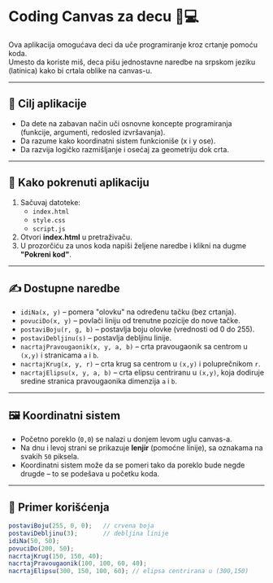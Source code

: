 # Coding Canvas za decu 🎨💻

Ova aplikacija omogućava deci da uče programiranje kroz crtanje pomoću koda.  
Umesto da koriste miš, deca pišu jednostavne naredbe na srpskom jeziku (latinica) kako bi crtala oblike na canvas-u.  

---

## 🎯 Cilj aplikacije
- Da dete na zabavan način uči osnovne koncepte programiranja (funkcije, argumenti, redosled izvršavanja).
- Da razume kako koordinatni sistem funkcioniše (x i y ose).
- Da razvija logičko razmišljanje i osećaj za geometriju dok crta.

---

## 🚀 Kako pokrenuti aplikaciju

1. Sačuvaj datoteke:
   - `index.html`
   - `style.css`
   - `script.js`
2. Otvori **index.html** u pretraživaču.
3. U prozorčiću za unos koda napiši željene naredbe i klikni na dugme **"Pokreni kod"**.

---

## ✍️ Dostupne naredbe

- `idiNa(x, y)` – pomera "olovku" na određenu tačku (bez crtanja).  
- `povuciDo(x, y)` – povlači liniju od trenutne pozicije do nove tačke.  
- `postaviBoju(r, g, b)` – postavlja boju olovke (vrednosti od 0 do 255).  
- `postaviDebljinu(s)` – postavlja debljinu linije.  
- `nacrtajPravougaonik(x, y, a, b)` – crta pravougaonik sa centrom u `(x,y)` i stranicama `a` i `b`.  
- `nacrtajKrug(x, y, r)` – crta krug sa centrom u `(x,y)` i poluprečnikom `r`. 
- `nacrtajElipsu(x, y, a, b)` – crta elipsu centriranu u `(x,y)`, koja dodiruje sredine stranica pravougaonika dimenzija `a` i `b`. 

---

## 🖼️ Koordinatni sistem

- Početno poreklo (`0,0`) se nalazi u donjem levom uglu canvas-a.  
- Na dnu i levoj strani se prikazuje **lenjir** (pomoćne linije), sa oznakama na svakih `50` piksela.  
- Koordinatni sistem može da se pomeri tako da poreklo bude negde drugde – to se podešava u početku koda.

---

## 🧒 Primer korišćenja

```javascript
postaviBoju(255, 0, 0);   // crvena boja
postaviDebljinu(3);       // debljina linije
idiNa(50, 50);
povuciDo(200, 50);
nacrtajKrug(150, 150, 40);
nacrtajPravougaonik(100, 100, 60, 40);
nacrtajElipsu(300, 150, 100, 60); // elipsa centrirana u (300,150)
